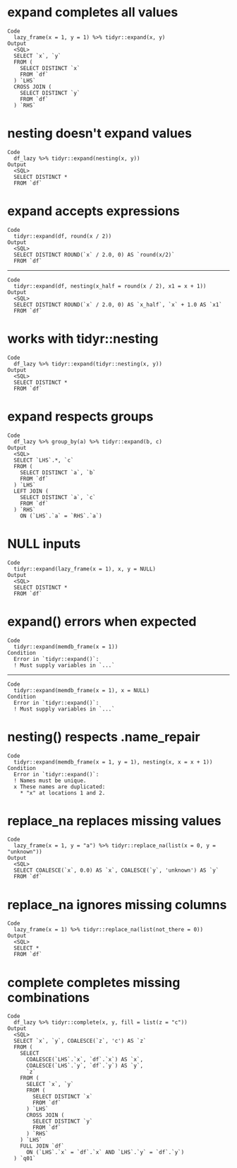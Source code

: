 # expand completes all values

    Code
      lazy_frame(x = 1, y = 1) %>% tidyr::expand(x, y)
    Output
      <SQL>
      SELECT `x`, `y`
      FROM (
        SELECT DISTINCT `x`
        FROM `df`
      ) `LHS`
      CROSS JOIN (
        SELECT DISTINCT `y`
        FROM `df`
      ) `RHS`

# nesting doesn't expand values

    Code
      df_lazy %>% tidyr::expand(nesting(x, y))
    Output
      <SQL>
      SELECT DISTINCT *
      FROM `df`

# expand accepts expressions

    Code
      tidyr::expand(df, round(x / 2))
    Output
      <SQL>
      SELECT DISTINCT ROUND(`x` / 2.0, 0) AS `round(x/2)`
      FROM `df`

---

    Code
      tidyr::expand(df, nesting(x_half = round(x / 2), x1 = x + 1))
    Output
      <SQL>
      SELECT DISTINCT ROUND(`x` / 2.0, 0) AS `x_half`, `x` + 1.0 AS `x1`
      FROM `df`

# works with tidyr::nesting

    Code
      df_lazy %>% tidyr::expand(tidyr::nesting(x, y))
    Output
      <SQL>
      SELECT DISTINCT *
      FROM `df`

# expand respects groups

    Code
      df_lazy %>% group_by(a) %>% tidyr::expand(b, c)
    Output
      <SQL>
      SELECT `LHS`.*, `c`
      FROM (
        SELECT DISTINCT `a`, `b`
        FROM `df`
      ) `LHS`
      LEFT JOIN (
        SELECT DISTINCT `a`, `c`
        FROM `df`
      ) `RHS`
        ON (`LHS`.`a` = `RHS`.`a`)

# NULL inputs

    Code
      tidyr::expand(lazy_frame(x = 1), x, y = NULL)
    Output
      <SQL>
      SELECT DISTINCT *
      FROM `df`

# expand() errors when expected

    Code
      tidyr::expand(memdb_frame(x = 1))
    Condition
      Error in `tidyr::expand()`:
      ! Must supply variables in `...`

---

    Code
      tidyr::expand(memdb_frame(x = 1), x = NULL)
    Condition
      Error in `tidyr::expand()`:
      ! Must supply variables in `...`

# nesting() respects .name_repair

    Code
      tidyr::expand(memdb_frame(x = 1, y = 1), nesting(x, x = x + 1))
    Condition
      Error in `tidyr::expand()`:
      ! Names must be unique.
      x These names are duplicated:
        * "x" at locations 1 and 2.

# replace_na replaces missing values

    Code
      lazy_frame(x = 1, y = "a") %>% tidyr::replace_na(list(x = 0, y = "unknown"))
    Output
      <SQL>
      SELECT COALESCE(`x`, 0.0) AS `x`, COALESCE(`y`, 'unknown') AS `y`
      FROM `df`

# replace_na ignores missing columns

    Code
      lazy_frame(x = 1) %>% tidyr::replace_na(list(not_there = 0))
    Output
      <SQL>
      SELECT *
      FROM `df`

# complete completes missing combinations

    Code
      df_lazy %>% tidyr::complete(x, y, fill = list(z = "c"))
    Output
      <SQL>
      SELECT `x`, `y`, COALESCE(`z`, 'c') AS `z`
      FROM (
        SELECT
          COALESCE(`LHS`.`x`, `df`.`x`) AS `x`,
          COALESCE(`LHS`.`y`, `df`.`y`) AS `y`,
          `z`
        FROM (
          SELECT `x`, `y`
          FROM (
            SELECT DISTINCT `x`
            FROM `df`
          ) `LHS`
          CROSS JOIN (
            SELECT DISTINCT `y`
            FROM `df`
          ) `RHS`
        ) `LHS`
        FULL JOIN `df`
          ON (`LHS`.`x` = `df`.`x` AND `LHS`.`y` = `df`.`y`)
      ) `q01`


